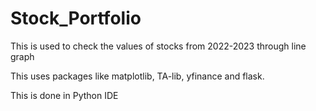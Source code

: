 # Stock_Portfolio
This is used to check the values of stocks from 2022-2023 through line graph


This uses packages like matplotlib, TA-lib, yfinance and flask. 

This is done in Python IDE

